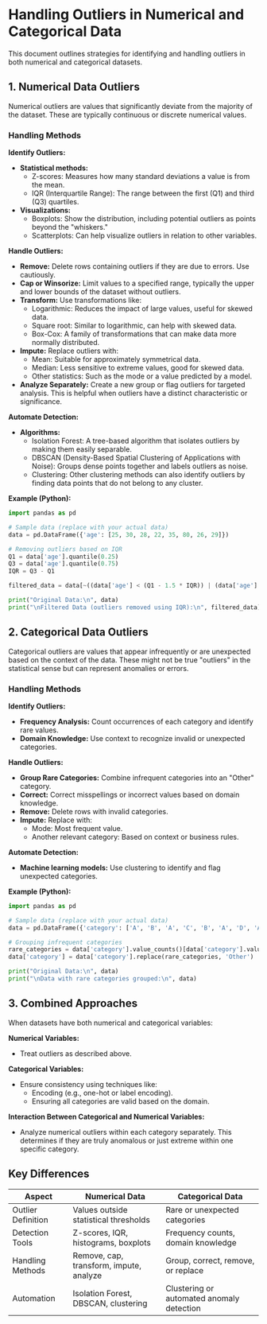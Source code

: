 # Handling Outliers in Numerical and Categorical Data

This document outlines strategies for identifying and handling outliers in both numerical and categorical datasets.

## 1. Numerical Data Outliers

Numerical outliers are values that significantly deviate from the majority of the dataset. These are typically continuous or discrete numerical values.

### Handling Methods

**Identify Outliers:**

*   **Statistical methods:**
    *   Z-scores: Measures how many standard deviations a value is from the mean.
    *   IQR (Interquartile Range): The range between the first (Q1) and third (Q3) quartiles.
*   **Visualizations:**
    *   Boxplots: Show the distribution, including potential outliers as points beyond the "whiskers."
    *   Scatterplots: Can help visualize outliers in relation to other variables.

**Handle Outliers:**

*   **Remove:** Delete rows containing outliers if they are due to errors. Use cautiously.
*   **Cap or Winsorize:** Limit values to a specified range, typically the upper and lower bounds of the dataset without outliers.
*   **Transform:** Use transformations like:
    *   Logarithmic: Reduces the impact of large values, useful for skewed data.
    *   Square root: Similar to logarithmic, can help with skewed data.
    *   Box-Cox: A family of transformations that can make data more normally distributed.
*   **Impute:** Replace outliers with:
    *   Mean: Suitable for approximately symmetrical data.
    *   Median: Less sensitive to extreme values, good for skewed data.
    *   Other statistics: Such as the mode or a value predicted by a model.
*   **Analyze Separately:** Create a new group or flag outliers for targeted analysis. This is helpful when outliers have a distinct characteristic or significance.

**Automate Detection:**

*   **Algorithms:**
    *   Isolation Forest: A tree-based algorithm that isolates outliers by making them easily separable.
    *   DBSCAN (Density-Based Spatial Clustering of Applications with Noise): Groups dense points together and labels outliers as noise.
    *   Clustering: Other clustering methods can also identify outliers by finding data points that do not belong to any cluster.

**Example (Python):**
```python
import pandas as pd

# Sample data (replace with your actual data)
data = pd.DataFrame({'age': [25, 30, 28, 22, 35, 80, 26, 29]})

# Removing outliers based on IQR
Q1 = data['age'].quantile(0.25)
Q3 = data['age'].quantile(0.75)
IQR = Q3 - Q1

filtered_data = data[~((data['age'] < (Q1 - 1.5 * IQR)) | (data['age'] > (Q3 + 1.5 * IQR)))]

print("Original Data:\n", data)
print("\nFiltered Data (outliers removed using IQR):\n", filtered_data)
```

## 2. Categorical Data Outliers

Categorical outliers are values that appear infrequently or are unexpected based on the context of the data. These might not be true "outliers" in the statistical sense but can represent anomalies or errors.

### Handling Methods

**Identify Outliers:**

*   **Frequency Analysis:** Count occurrences of each category and identify rare values.
*   **Domain Knowledge:** Use context to recognize invalid or unexpected categories.

**Handle Outliers:**

*   **Group Rare Categories:** Combine infrequent categories into an "Other" category.
*   **Correct:** Correct misspellings or incorrect values based on domain knowledge.
*   **Remove:** Delete rows with invalid categories.
*   **Impute:** Replace with:
    *   Mode: Most frequent value.
    *   Another relevant category: Based on context or business rules.

**Automate Detection:**

*   **Machine learning models:** Use clustering to identify and flag unexpected categories.

**Example (Python):**
```python
import pandas as pd

# Sample data (replace with your actual data)
data = pd.DataFrame({'category': ['A', 'B', 'A', 'C', 'B', 'A', 'D', 'A', 'E', 'E', 'E']})

# Grouping infrequent categories
rare_categories = data['category'].value_counts()[data['category'].value_counts() < 2].index
data['category'] = data['category'].replace(rare_categories, 'Other')

print("Original Data:\n", data)
print("\nData with rare categories grouped:\n", data)
```

## 3. Combined Approaches

When datasets have both numerical and categorical variables:

**Numerical Variables:**

*   Treat outliers as described above.

**Categorical Variables:**

*   Ensure consistency using techniques like:
    *   Encoding (e.g., one-hot or label encoding).
    *   Ensuring all categories are valid based on the domain.

**Interaction Between Categorical and Numerical Variables:**

*   Analyze numerical outliers within each category separately. This determines if they are truly anomalous or just extreme within one specific category.

## Key Differences

| Aspect               | Numerical Data                         | Categorical Data                       |
| -------------------- | -------------------------------------- | -------------------------------------- |
| Outlier Definition   | Values outside statistical thresholds  | Rare or unexpected categories          |
| Detection Tools     | Z-scores, IQR, histograms, boxplots    | Frequency counts, domain knowledge     |
| Handling Methods    | Remove, cap, transform, impute, analyze | Group, correct, remove, or replace      |
| Automation           | Isolation Forest, DBSCAN, clustering   | Clustering or automated anomaly detection |
